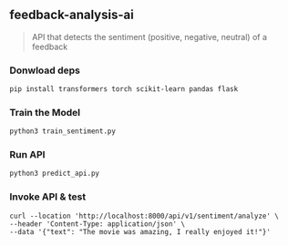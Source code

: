 ## feedback-analysis-ai
> API that detects the sentiment (positive, negative, neutral) of a feedback

### Donwload deps
```sh
pip install transformers torch scikit-learn pandas flask
```

### Train the Model
```sh
python3 train_sentiment.py
```

### Run API
```sh
python3 predict_api.py
```

### Invoke API & test
```
curl --location 'http://localhost:8000/api/v1/sentiment/analyze' \
--header 'Content-Type: application/json' \
--data '{"text": "The movie was amazing, I really enjoyed it!"}'
```